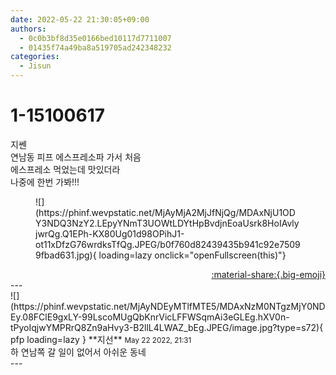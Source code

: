 ```yaml
---
date: 2022-05-22 21:30:05+09:00
authors:
  - 0c0b3bf8d35e0166bed10117d7711007
  - 01435f74a49ba8a519705ad242348232
categories:
  - Jisun
---
```


# 1-15100617

<div class="post-container" markdown="1">
<div class="content-container md-sidebar__scrollwrap" markdown="1">

지쎈 <br>연남동 피프 에스프레소파 가서 처음<br>에스프레소 먹었는데 맛있더라<br>나중에 한번 가봐!!!<br>
<figure markdown="1">
![](https://phinf.wevpstatic.net/MjAyMjA2MjJfNjQg/MDAxNjU1ODY3NDQ3NzY2.LEpyYNmT3UOWtLDYtHpBvdjnEoaUsrk8HoIAvlyjwrQg.Q1EPh-KX80Ug01d98OPihJ1-ot11xDfzG76wrdksTfQg.JPEG/b0f760d82439435b941c92e75099fbad631.jpg){ loading=lazy onclick="openFullscreen(this)"}
</figure>


</div>
</div>

<div style="text-align: right;" markdown="1">
<a href="https://weverse.io/fromis9/fanpost/1-15100617" style="text-align: right;">:material-share:{.big-emoji}</a>
</div>
---

<div class="comments-container md-sidebar__scrollwrap" markdown="1">
<div class="comment" markdown="1">
<div class='id-container' markdown="1">
![](https://phinf.wevpstatic.net/MjAyNDEyMTlfMTE5/MDAxNzM0NTgzMjY0NDEy.08FClE9gxLY-99LscoMUgQbKnrVicLFFWSqmAi3eGLEg.hXV0n-tPyoIqjwYMPRrQ8Zn9aHvy3-B2llL4LWAZ_bEg.JPEG/image.jpg?type=s72){ pfp loading=lazy }
**<span class="artist">지선</span>** <small>May 22 2022, 21:31</small><br>
</div>
<div class='comment-body' markdown="1">
하 연남쪽 갈 일이 없어서 아쉬운 동네
</div>
</div>
</div>
---
